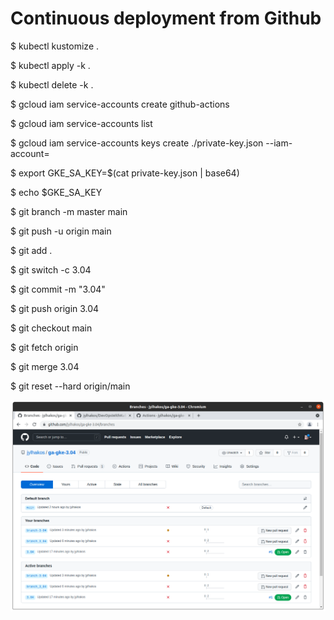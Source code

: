 # Continuous deployment from Github

$ kubectl kustomize .

$ kubectl apply -k .

$ kubectl delete -k .

$ gcloud iam service-accounts create github-actions

$ gcloud iam service-accounts list

$ gcloud iam service-accounts keys create ./private-key.json --iam-account=<EMAIL>

$ export GKE_SA_KEY=$(cat private-key.json | base64)

$ echo $GKE_SA_KEY

$ git branch -m master main

$ git push -u origin main

$ git add .

$ git switch -c 3.04

$ git commit -m "3.04"

$ git push origin 3.04

$ git checkout main

$ git fetch origin

$ git merge 3.04

$ git reset --hard origin/main


![alt text](https://github.com/jylhakos/DevOpsWithKubernetes/blob/main/3/3.04/todos/3.04.png?raw=true)


